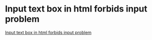 # Input text box in html forbids input problem
[Input text box in html forbids input problem](https://aiwithcloud.com/2022/09/15/input_text_box_in_html_forbids_input_problem/)